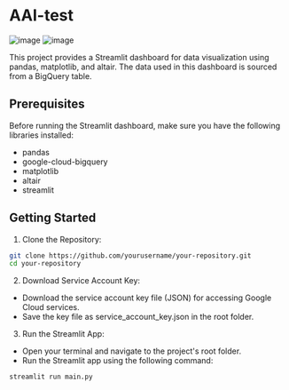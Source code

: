 # AAI-test

![image](https://github.com/rhamdansyahrulm/AAI-test/assets/141615487/f3ee3d59-f649-4ec7-9c4b-0f8cd631eca3)
![image](https://github.com/rhamdansyahrulm/AAI-test/assets/141615487/11e0e600-0ff7-4ece-adbe-c3cd17ccfd80)

This project provides a Streamlit dashboard for data visualization using pandas, matplotlib, and altair. The data used in this dashboard is sourced from a BigQuery table.

## Prerequisites

Before running the Streamlit dashboard, make sure you have the following libraries installed:

- pandas
- google-cloud-bigquery
- matplotlib
- altair
- streamlit

## Getting Started

1. Clone the Repository:

```bash
git clone https://github.com/yourusername/your-repository.git
cd your-repository
```
2. Download Service Account Key:

- Download the service account key file (JSON) for accessing Google Cloud services.
- Save the key file as service_account_key.json in the root folder.

3. Run the Streamlit App:

- Open your terminal and navigate to the project's root folder.
- Run the Streamlit app using the following command:
```bash
streamlit run main.py
```

